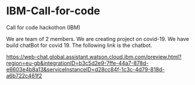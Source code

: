 # IBM-Call-for-code
Call for code hackothon (IBM)

We are team of 2 members. We are creating project on covid-19. We have build chatBot for covid 19. The following link is the chatbot.

https://web-chat.global.assistant.watson.cloud.ibm.com/preview.html?region=eu-gb&integrationID=b3c5d2e9-7ffe-44a7-878d-e6603e4b8a13&serviceInstanceID=d28cc84f-1c3c-4d79-818d-a6b722c461f2

